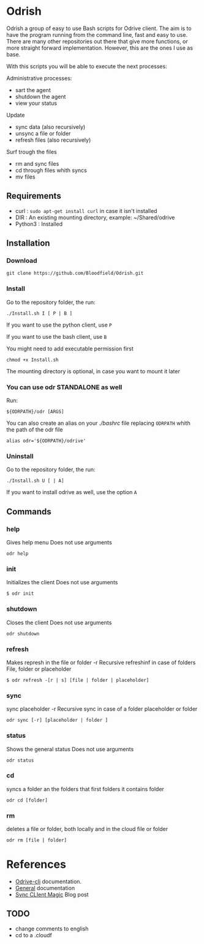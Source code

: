 #	Odrish	#

Odrish a group of easy to use Bash scripts for Odrive client.
The aim is to have the program running  from the command line, fast and easy to use.
There are many other repositories out there that give more functions, or more straight forward implementation.
However, this are the ones I use as base.

With this scripts you will be able to execute the next processes:

Administrative processes:
+ sart the agent 
+ shutdown the agent
+ view your status

Update
+ sync data (also recursively)
+ unsync a file or folder
+ refresh files (also recursively)

Surf trough the files
+ rm and sync files 
+ cd through files whith syncs
+ mv files

##	Requirements

+	curl	:	`sudo apt-get install curl` in case it isn't installed
+	DIR		:	An existing mounting directory, example: ~/Shared/odrive
+	Python3	:	Installed

##	Installation 

###	Download
`git clone https://github.com/Bloodfield/Odrish.git`

### Install
Go to the repository folder, the run:

```
./Install.sh I [ P | B ]
```

If you want to use the python client, use `P`

If you want to use the bash client, use `B`

You might need to add executable permission first

```
chmod +x Install.sh 
```

The mounting directory is optional, in case you want to mount it later

### You can use odr STANDALONE as well

Run:
```
${ODRPATH}/odr [ARGS]
```

You can also create an alias on your *./bashrc* file replacing `ODRPATH` whith the path of the odr file
```
alias odr='${ODRPATH}/odrive'
```

###	Uninstall

Go to the repository folder, the run:

```
./Install.sh U [ | A]
```
If you want to install odrive as well, use the option `A` 

##	Commands

###		help

Gives help menu
Does not use arguments

```
odr help
```


###		init

Initializes the client
Does not use arguments


```
$ odr init
```


###		shutdown

Closes the client
Does not use arguments
```
odr shutdown
```
###		refresh
Makes represh in the file or folder
-r
Recursive refreshinf in case of folders
File, folder or placeholder
```
$ odr refresh -[r | s] [file | folder | placeholder]
```
###		sync
sync placeholder
-r
Recursive sync in case of a folder
placeholder or folder
```
odr sync [-r] [placeholder | folder ]
```
###		status
Shows the general status
Does not use arguments
```
odr status
```
###		cd
syncs a folder an the folders that first folders it contains
folder
```
odr cd [folder]
```
###		rm
deletes a file or folder, both locally and in the cloud
file or folder
```
odr rm [file | folder]
```

#	References

+	[Odrive-cli](https://docs.odrive.com/docs/odrive-cli) documentation.
+	[General](https://docs.odrive.com/docs/odrive-sync-agent#sync-agent-and-cli-overview?utm_source=medium-cli-magic&utm_medium=blog&utm_campaign=general) documentation
+	[Sync CLIent Magic](https://medium.odrive.com/sync-client-magic-602d858731de) Blog post


##	TODO

+ change comments to english
+ cd to a .cloudf

